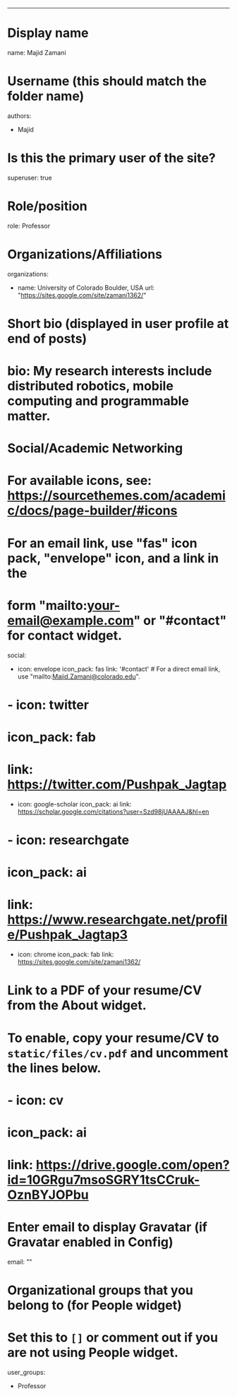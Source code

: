 ---
# Display name
name: Majid Zamani

# Username (this should match the folder name)
authors:
- Majid

# Is this the primary user of the site?
superuser: true

# Role/position
role: Professor

# Organizations/Affiliations
organizations:
- name: University of Colorado Boulder, USA
  url: "https://sites.google.com/site/zamani1362/"

# Short bio (displayed in user profile at end of posts)
# bio: My research interests include distributed robotics, mobile computing and programmable matter.


# Social/Academic Networking
# For available icons, see: https://sourcethemes.com/academic/docs/page-builder/#icons
#   For an email link, use "fas" icon pack, "envelope" icon, and a link in the
#   form "mailto:your-email@example.com" or "#contact" for contact widget.
social:
- icon: envelope
  icon_pack: fas
  link: '#contact'  # For a direct email link, use "mailto:Majid.Zamani@colorado.edu".
# - icon: twitter
#   icon_pack: fab
#   link: https://twitter.com/Pushpak_Jagtap
- icon: google-scholar
  icon_pack: ai
  link: https://scholar.google.com/citations?user=Szd98jUAAAAJ&hl=en
# - icon: researchgate
#   icon_pack: ai
#   link: https://www.researchgate.net/profile/Pushpak_Jagtap3  
- icon: chrome
  icon_pack: fab
  link: https://sites.google.com/site/zamani1362/
# Link to a PDF of your resume/CV from the About widget.
# To enable, copy your resume/CV to `static/files/cv.pdf` and uncomment the lines below.
# - icon: cv
#  icon_pack: ai
#  link: https://drive.google.com/open?id=10GRgu7msoSGRY1tsCCruk-OznBYJOPbu

# Enter email to display Gravatar (if Gravatar enabled in Config)
email: ""

# Organizational groups that you belong to (for People widget)
#   Set this to `[]` or comment out if you are not using People widget.
user_groups:
- Professor

